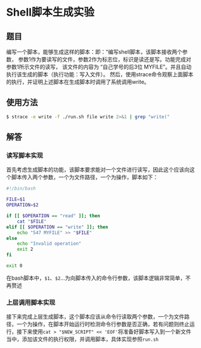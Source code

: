 # Shell脚本生成实验

## 题目

编写一个脚本，能够生成这样的脚本：即：“编写shell脚本，该脚本接收两个参数，
参数1作为要读写的文件，参数2作为标志位，标识是读还是写。功能完成对参数1所示文件的读写，
该文件的内容为 “自己学号的后3位 MYFILE”。并且自动执行该生成的脚本（执行功能：写入文件）。
然后，使用strace命令观察上面脚本的执行，并证明上述脚本在生成脚本时调用了系统调用write。

## 使用方法

```bash
$ strace -e write -f ./run.sh file write 2>&1 | grep "write("
```

## 解答

### 读写脚本实现

首先考虑生成脚本的功能，该脚本要求能对一个文件进行读写，因此这个应该向这个脚本传入两个参数，一个为文件路径，一个为操作，脚本如下：

```bash
#!/bin/bash

FILE=$1
OPERATION=$2

if [[ $OPERATION == "read" ]]; then
    cat "$FILE"
elif [[ $OPERATION == "write" ]]; then
    echo "547 MYFILE" >> "$FILE"
else
    echo "Invalid operation"
    exit 2
fi

exit 0
```
在bash脚本中，`$1`、`$2`...为向脚本传入的命令行参数，该脚本逻辑非常简单，不再赘述

### 上层调用脚本实现

接下来完成上层生成脚本，这个脚本应该从命令行读取两个参数，一个为文件路径，一个为操作，在脚本开始运行时检测命令行参数是否正确，若有问题则终止运行，接下来使用`cat > "$NEW_SCRIPT" << 'EOF'`将准备好脚本写入到一个新文件当中，添加该文件的执行权限，并调用脚本，具体实现参照`run.sh`